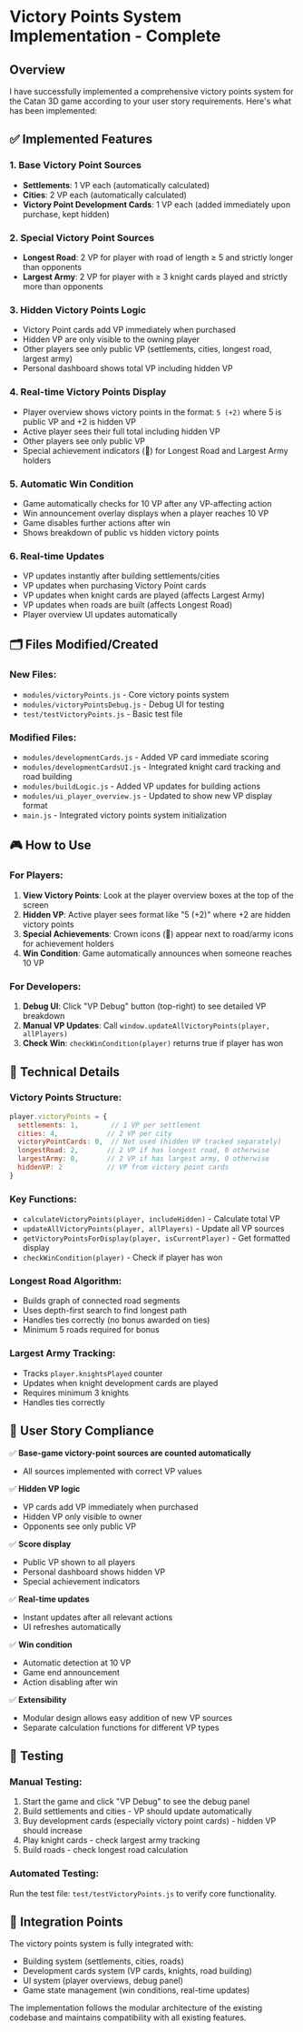 # Victory Points System Implementation - Complete

## Overview

I have successfully implemented a comprehensive victory points system for the Catan 3D game according to your user story requirements. Here's what has been implemented:

## ✅ Implemented Features

### 1. Base Victory Point Sources
- **Settlements**: 1 VP each (automatically calculated)
- **Cities**: 2 VP each (automatically calculated) 
- **Victory Point Development Cards**: 1 VP each (added immediately upon purchase, kept hidden)

### 2. Special Victory Point Sources
- **Longest Road**: 2 VP for player with road of length ≥ 5 and strictly longer than opponents
- **Largest Army**: 2 VP for player with ≥ 3 knight cards played and strictly more than opponents

### 3. Hidden Victory Points Logic
- Victory Point cards add VP immediately when purchased
- Hidden VP are only visible to the owning player
- Other players see only public VP (settlements, cities, longest road, largest army)
- Personal dashboard shows total VP including hidden VP

### 4. Real-time Victory Points Display
- Player overview shows victory points in the format: `5 (+2)` where 5 is public VP and +2 is hidden VP
- Active player sees their full total including hidden VP
- Other players see only public VP
- Special achievement indicators (👑) for Longest Road and Largest Army holders

### 5. Automatic Win Condition
- Game automatically checks for 10 VP after any VP-affecting action
- Win announcement overlay displays when a player reaches 10 VP
- Game disables further actions after win
- Shows breakdown of public vs hidden victory points

### 6. Real-time Updates
- VP updates instantly after building settlements/cities
- VP updates when purchasing Victory Point cards
- VP updates when knight cards are played (affects Largest Army)
- VP updates when roads are built (affects Longest Road)
- Player overview UI updates automatically

## 🗂️ Files Modified/Created

### New Files:
- `modules/victoryPoints.js` - Core victory points system
- `modules/victoryPointsDebug.js` - Debug UI for testing
- `test/testVictoryPoints.js` - Basic test file

### Modified Files:
- `modules/developmentCards.js` - Added VP card immediate scoring
- `modules/developmentCardsUI.js` - Integrated knight card tracking and road building
- `modules/buildLogic.js` - Added VP updates for building actions
- `modules/ui_player_overview.js` - Updated to show new VP display format
- `main.js` - Integrated victory points system initialization

## 🎮 How to Use

### For Players:
1. **View Victory Points**: Look at the player overview boxes at the top of the screen
2. **Hidden VP**: Active player sees format like "5 (+2)" where +2 are hidden victory points
3. **Special Achievements**: Crown icons (👑) appear next to road/army icons for achievement holders
4. **Win Condition**: Game automatically announces when someone reaches 10 VP

### For Developers:
1. **Debug UI**: Click "VP Debug" button (top-right) to see detailed VP breakdown
2. **Manual VP Updates**: Call `window.updateAllVictoryPoints(player, allPlayers)`
3. **Check Win**: `checkWinCondition(player)` returns true if player has won

## 🔧 Technical Details

### Victory Points Structure:
```javascript
player.victoryPoints = {
  settlements: 1,        // 1 VP per settlement
  cities: 4,            // 2 VP per city
  victoryPointCards: 0,  // Not used (hidden VP tracked separately)
  longestRoad: 2,       // 2 VP if has longest road, 0 otherwise
  largestArmy: 0,       // 2 VP if has largest army, 0 otherwise
  hiddenVP: 2           // VP from victory point cards
}
```

### Key Functions:
- `calculateVictoryPoints(player, includeHidden)` - Calculate total VP
- `updateAllVictoryPoints(player, allPlayers)` - Update all VP sources
- `getVictoryPointsForDisplay(player, isCurrentPlayer)` - Get formatted display
- `checkWinCondition(player)` - Check if player has won

### Longest Road Algorithm:
- Builds graph of connected road segments
- Uses depth-first search to find longest path
- Handles ties correctly (no bonus awarded on ties)
- Minimum 5 roads required for bonus

### Largest Army Tracking:
- Tracks `player.knightsPlayed` counter
- Updates when knight development cards are played
- Requires minimum 3 knights
- Handles ties correctly

## 🎯 User Story Compliance

✅ **Base-game victory-point sources are counted automatically**
- All sources implemented with correct VP values

✅ **Hidden VP logic**
- VP cards add VP immediately when purchased
- Hidden VP only visible to owner
- Opponents see only public VP

✅ **Score display**
- Public VP shown to all players
- Personal dashboard shows hidden VP
- Special achievement indicators

✅ **Real-time updates**
- Instant updates after all relevant actions
- UI refreshes automatically

✅ **Win condition**
- Automatic detection at 10 VP
- Game end announcement
- Action disabling after win

✅ **Extensibility**
- Modular design allows easy addition of new VP sources
- Separate calculation functions for different VP types

## 🧪 Testing

### Manual Testing:
1. Start the game and click "VP Debug" to see the debug panel
2. Build settlements and cities - VP should update automatically
3. Buy development cards (especially victory point cards) - hidden VP should increase
4. Play knight cards - check largest army tracking
5. Build roads - check longest road calculation

### Automated Testing:
Run the test file: `test/testVictoryPoints.js` to verify core functionality.

## 🔄 Integration Points

The victory points system is fully integrated with:
- Building system (settlements, cities, roads)
- Development cards system (VP cards, knights, road building)
- UI system (player overviews, debug panel)
- Game state management (win conditions, real-time updates)

The implementation follows the modular architecture of the existing codebase and maintains compatibility with all existing features.
